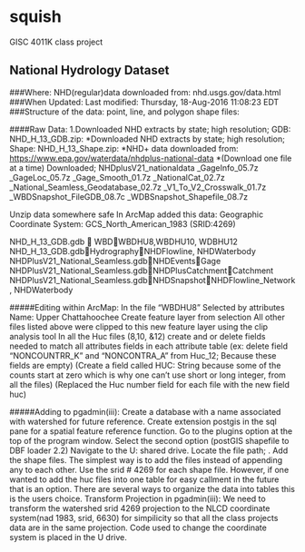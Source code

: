 # squish
GISC 4011K class project

## National Hydrology Dataset


###Where: NHD(regular)data downloaded from: nhd.usgs.gov/data.html
###When Updated: Last modified: Thursday, 18-Aug-2016 11:08:23 EDT
###Structure of the data: point, line, and polygon shape files:


####Raw Data:
1.Downloaded NHD extracts by state; high resolution; GDB: NHD_H_13_GDB.zip:
*Downloaded NHD extracts by state; high resolution; Shape: NHD_H_13_Shape.zip:
*NHD+ data downloaded from: https://www.epa.gov/waterdata/nhdplus-national-data
*(Download one file at a time) Downloaded; NHDplusV21_nationaldata
_GageInfo_05.7z
_GageLoc_05.7z
_Gage_Smooth_01.7z
_NationalCat_02.7z
_National_Seamless_Geodatabase_02.7z
_V1_To_V2_Crosswalk_01.7z
_WBDSnapshot_FileGDB_08.7c
_WDBSnapshot_Shapefile_08.7z
	
Unzip data somewhere safe
In ArcMap added this data:
Geographic Coordinate System: GCS_North_American_1983 (SRID:4269)

NHD_H_13_GDB.gdb  WBDWBDHU8,WBDHU10, WDBHU12
NHD_H_13_GDB.gdbHydrographyNHDFlowline, NHDWaterbody
NHDPlusV21_National_Seamless.gdbNHDEventsGage
NHDPlusV21_National_Seamless.gdbNHDPlusCatchmentCatchment
NHDPlusV21_National_Seamless.gdbNHDSnapshotNHDFlowline_Network, NHDWaterbody

#####Editing within ArcMap:
In the file “WBDHU8” Selected by attributes Name: Upper Chattahoochee
Create feature layer from selection 
All other files listed above were clipped to this new feature layer using the clip analysis tool
In all the Huc files (8,10, &12) create and or delete fields needed to match all attributes fields in each attribute table (ex: delete field “NONCOUNTRR_K” and “NONCONTRA_A” from Huc_12; Because these fields are empty) (Create a field called HUC: String because some of the counts start at zero which is why one can’t use short or long integer, from all the files) (Replaced the Huc number field for each file with the new field huc)

#####Adding to pgadmin(iii):
Create a database with a name associated with watershed for future reference. Create extension postgis in the sql pane for a spatial feature reference function.
Go to the plugins option at the top of the program window.  Select the second option (postGIS shapefile to DBF loader 2.2) Navigate to the U: shared drive. Locate the file path;  . Add the shape files. The simplest way is to add the files instead of appending any to each other. Use the srid # 4269 for each shape file. However, if one wanted to add the huc files into one table for easy callment in the future that is an option.  There are several ways to organize the data into tables this is  the users choice.
Transform Projection in pgadmin(iii):
We need to transform the watershed srid 4269 projection to the NLCD coordinate system(nad 1983, srid, 6630) for simpilicity so that all the  class projects data are in the same projection.  Code used to change the coordinate system is placed in the U drive.
 


